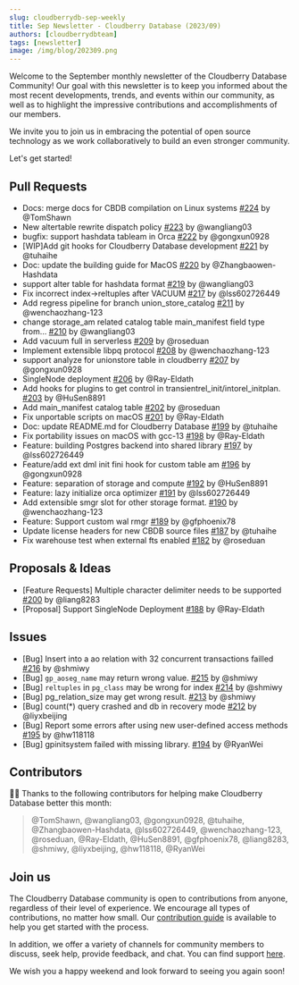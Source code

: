 ```yaml
---
slug: cloudberrydb-sep-weekly
title: Sep Newsletter - Cloudberry Database (2023/09)
authors: [cloudberrydbteam]
tags: [newsletter]
image: /img/blog/202309.png
---
```


Welcome to the September monthly newsletter of the Cloudberry Database Community! Our goal with this newsletter is to keep you informed about the most recent developments, trends, and events within our community, as well as to highlight the impressive contributions and accomplishments of our members.

We invite you to join us in embracing the potential of open source technology as we work collaboratively to build an even stronger community.

Let's get started!

<!-- truncate -->

## Pull Requests

- Docs: merge docs for CBDB compilation on Linux systems [#224](https://github.com/cloudberrydb/cloudberrydb/pull/224) by @TomShawn
- New altertable rewrite dispatch policy [#223](https://github.com/cloudberrydb/cloudberrydb/pull/223) by @wangliang03
- bugfix: support hashdata tableam in Orca [#222](https://github.com/cloudberrydb/cloudberrydb/pull/222) by @gongxun0928
- [WIP]Add git hooks for Cloudberry Database development [#221](https://github.com/cloudberrydb/cloudberrydb/pull/221) by @tuhaihe
- Doc: update the building guide for MacOS [#220](https://github.com/cloudberrydb/cloudberrydb/pull/220) by @Zhangbaowen-Hashdata
- support alter table for hashdata format [#219](https://github.com/cloudberrydb/cloudberrydb/pull/219) by @wangliang03
- Fix incorrect index->reltuples after VACUUM [#217](https://github.com/cloudberrydb/cloudberrydb/pull/217) by @lss602726449
- Add regress pipeline for branch union_store_catalog [#211](https://github.com/cloudberrydb/cloudberrydb/pull/211) by @wenchaozhang-123
- change storage_am related catalog table main_manifest field type from… [#210](https://github.com/cloudberrydb/cloudberrydb/pull/210) by @wangliang03
- Add vacuum full in serverless [#209](https://github.com/cloudberrydb/cloudberrydb/pull/209) by @roseduan
- Implement extensible libpq protocol [#208](https://github.com/cloudberrydb/cloudberrydb/pull/208) by @wenchaozhang-123
- support analyze for unionstore table in cloudberry [#207](https://github.com/cloudberrydb/cloudberrydb/pull/207) by @gongxun0928
- SingleNode deployment [#206](https://github.com/cloudberrydb/cloudberrydb/pull/206) by @Ray-Eldath
- Add hooks for plugins to get control in transientrel_init/intorel_initplan. [#203](https://github.com/cloudberrydb/cloudberrydb/pull/203) by @HuSen8891
- Add main_manifest catalog table [#202](https://github.com/cloudberrydb/cloudberrydb/pull/202) by @roseduan
- Fix unportable scripts on macOS [#201](https://github.com/cloudberrydb/cloudberrydb/pull/201) by @Ray-Eldath
- Doc: update README.md for Cloudberry Database [#199](https://github.com/cloudberrydb/cloudberrydb/pull/199) by @tuhaihe
- Fix portability issues on macOS with gcc-13 [#198](https://github.com/cloudberrydb/cloudberrydb/pull/198) by @Ray-Eldath
- Feature: building Postgres backend into shared library [#197](https://github.com/cloudberrydb/cloudberrydb/pull/197) by @lss602726449
- Feature/add ext dml init fini hook for custom table am [#196](https://github.com/cloudberrydb/cloudberrydb/pull/196) by @gongxun0928
- Feature: separation of storage and compute [#192](https://github.com/cloudberrydb/cloudberrydb/pull/192) by @HuSen8891
- Feature: lazy initialize orca optimizer [#191](https://github.com/cloudberrydb/cloudberrydb/pull/191) by @lss602726449
- Add extensible smgr slot for other storage format. [#190](https://github.com/cloudberrydb/cloudberrydb/pull/190) by @wenchaozhang-123
- Feature: Support custom wal rmgr [#189](https://github.com/cloudberrydb/cloudberrydb/pull/189) by @gfphoenix78
- Update license headers for new CBDB source files [#187](https://github.com/cloudberrydb/cloudberrydb/pull/187) by @tuhaihe
- Fix warehouse test when external fts enabled [#182](https://github.com/cloudberrydb/cloudberrydb/pull/182) by @roseduan

## Proposals & Ideas

- [Feature Requests] Multiple character delimiter needs to be supported [#200](https://github.com/orgs/cloudberrydb/discussions/200) by @liang8283
- [Proposal] Support SingleNode Deployment [#188](https://github.com/orgs/cloudberrydb/discussions/188) by @Ray-Eldath

## Issues

- [Bug] Insert into a ao relation with 32 concurrent transactions failled [#216](https://github.com/cloudberrydb/cloudberrydb/issues/216) by @shmiwy
- [Bug] `gp_aoseg_name` may return wrong value. [#215](https://github.com/cloudberrydb/cloudberrydb/issues/215) by @shmiwy
- [Bug] `reltuples` in `pg_class` may be wrong for index [#214](https://github.com/cloudberrydb/cloudberrydb/issues/214) by @shmiwy
- [Bug] pg_relation_size may get wrong result. [#213](https://github.com/cloudberrydb/cloudberrydb/issues/213) by @shmiwy
- [Bug] count(*) query crashed and db in recovery mode [#212](https://github.com/cloudberrydb/cloudberrydb/issues/212) by @liyxbeijing
- [Bug] Report some errors after using new user-defined access methods [#195](https://github.com/cloudberrydb/cloudberrydb/issues/195) by @hw118118
- [Bug] gpinitsystem failed with missing library. [#194](https://github.com/cloudberrydb/cloudberrydb/issues/194) by @RyanWei

## Contributors

🎈️🎊️ Thanks to the following contributors for helping make Cloudberry Database better this month:

> @TomShawn, @wangliang03, @gongxun0928, @tuhaihe, @Zhangbaowen-Hashdata, @lss602726449, @wenchaozhang-123, @roseduan, @Ray-Eldath, @HuSen8891, @gfphoenix78, @liang8283, @shmiwy, @liyxbeijing, @hw118118, @RyanWei

## Join us

The Cloudberry Database community is open to contributions from anyone, regardless of their level of experience. We encourage all types of contributions, no matter how small. Our [contribution guide](https://cloudberrydb.org/contribute/how-to-contribute) is available to help you get started with the process.

In addition, we offer a variety of channels for community members to discuss, seek help, provide feedback, and chat. You can find support [here](https://cloudberrydb.org/support).

We wish you a happy weekend and look forward to seeing you again soon!
